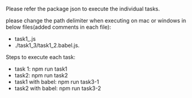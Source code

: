 Please refer the package json to execute the individual tasks.

please change the path delimiter when executing on mac or windows in below files(added comments in each file): 
  - task1_.js
  - ./task1_3/task1_2.babel.js.

Steps to execute each task:
  - task 1: npm run task1
  - task2: npm run task2
  - task1 with babel: npm run task3-1
  - task2 with babel: npm run task3-2
